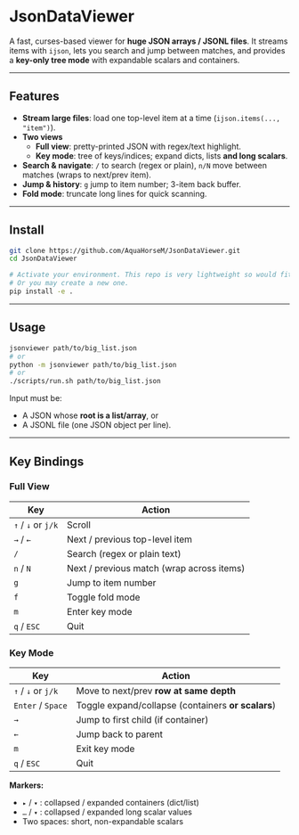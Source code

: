# JsonDataViewer

A fast, curses-based viewer for **huge JSON arrays / JSONL files**. It streams items with `ijson`, lets you search and jump between matches, and provides a **key-only tree mode** with expandable scalars and containers.

---

## Features

- **Stream large files**: load one top-level item at a time (`ijson.items(..., "item")`).
- **Two views**  
  - **Full view**: pretty-printed JSON with regex/text highlight.  
  - **Key mode**: tree of keys/indices; expand dicts, lists **and long scalars**.
- **Search & navigate**: `/` to search (regex or plain), `n/N` move between matches (wraps to next/prev item).
- **Jump & history**: `g` jump to item number; 3-item back buffer.
- **Fold mode**: truncate long lines for quick scanning.

---

## Install

```bash
git clone https://github.com/AquaHorseM/JsonDataViewer.git
cd JsonDataViewer

# Activate your environment. This repo is very lightweight so would fit in most existing environments.
# Or you may create a new one.
pip install -e .
```

---

## Usage

```bash
jsonviewer path/to/big_list.json
# or
python -m jsonviewer path/to/big_list.json
# or
./scripts/run.sh path/to/big_list.json
```

Input must be:

- A JSON whose **root is a list/array**, or
- A JSONL file (one JSON object per line).

---

## Key Bindings

### Full View

| Key                | Action                                     |
|--------------------|---------------------------------------------|
| `↑` / `↓` or `j/k` | Scroll                                      |
| `→` / `←`          | Next / previous top-level item              |
| `/`                | Search (regex or plain text)                |
| `n` / `N`          | Next / previous match (wrap across items)   |
| `g`                | Jump to item number                         |
| `f`                | Toggle fold mode                            |
| `m`                | Enter key mode                              |
| `q` / `ESC`        | Quit                                        |

### Key Mode

| Key                    | Action                                             |
|------------------------|----------------------------------------------------|
| `↑` / `↓` or `j/k`     | Move to next/prev **row at same depth**            |
| `Enter` / `Space`      | Toggle expand/collapse (containers **or scalars**) |
| `→`                    | Jump to first child (if container)                 |
| `←`                    | Jump back to parent                                |
| `m`                    | Exit key mode                                      |
| `q` / `ESC`            | Quit                                               |

**Markers:**

- `▸` / `▾` : collapsed / expanded containers (dict/list)  
- `…` / `▾` : collapsed / expanded long scalar values  
- Two spaces: short, non-expandable scalars
